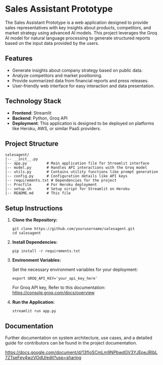 # Sales Assistant Prototype

The Sales Assistant Prototype is a web application designed to provide sales representatives with key insights about products, competitors, and market strategy using advanced AI models. This project leverages the Groq AI model for natural language processing to generate structured reports based on the input data provided by the users.

## Features

- Generate insights about company strategy based on public data.
- Analyze competitors and market positioning.
- Provide summarized data from financial reports and press releases.
- User-friendly web interface for easy interaction and data presentation.

## Technology Stack

- **Frontend**: Streamlit
- **Backend**: Python, Groq API
- **Deployment**: This application is designed to be deployed on platforms like Heroku, AWS, or similar PaaS providers.

## Project Structure

```
salesagent/
|-- __init__.py
|-- app.py         # Main application file for Streamlit interface
|-- model.py       # Handles API interactions with the Groq model
|-- utils.py       # Contains utility functions like prompt generation
|-- config.py      # Configuration details like API keys
|-- requirements.txt # Dependencies for the project
|-- Procfile       # For Heroku deployment
|-- setup.sh       # Setup script for Streamlit on Heroku
|-- README.md      # This file
```

## Setup Instructions

1. **Clone the Repository:**

   ```
   git clone https://github.com/yourusername/salesagent.git
   cd salesagent
   ```

2. **Install Dependencies:**

   ```
   pip install -r requirements.txt
   ```

3. **Environment Variables:**

   Set the necessary environment variables for your deployment:

   ```
   export GROQ_API_KEY='your_api_key_here'
   ```

   For Groq API key, Refer to this documentation: https://console.groq.com/docs/overview

4. **Run the Application:**

   ```
   streamlit run app.py
   ```


## Documentation

Further documentation on system architecture, use cases, and a detailed guide for contributors can be found in the project documentation.

https://docs.google.com/document/d/13fIoSCmLm9NPbwdGV3YJEpeJRlbL7ZTseFey4wzVOdU/edit?usp=sharing
